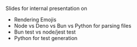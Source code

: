 Slides for internal presentation on

- Rendering Emojis
- Node vs Deno vs Bun vs Python for parsing files
- Bun test vs node/jest test
- Python for test generation
